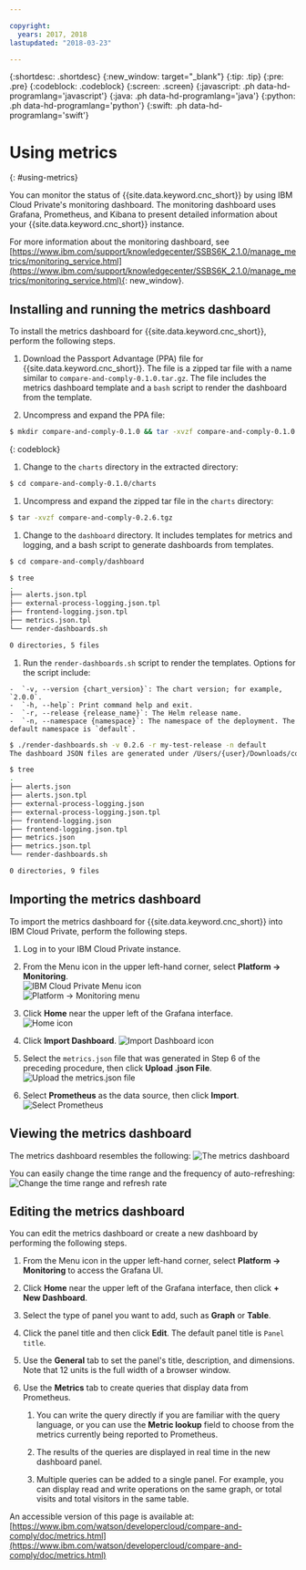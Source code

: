 ```yaml
---

copyright:
  years: 2017, 2018
lastupdated: "2018-03-23"

---
```


{:shortdesc: .shortdesc}
{:new_window: target="_blank"}
{:tip: .tip}
{:pre: .pre}
{:codeblock: .codeblock}
{:screen: .screen}
{:javascript: .ph data-hd-programlang='javascript'}
{:java: .ph data-hd-programlang='java'}
{:python: .ph data-hd-programlang='python'}
{:swift: .ph data-hd-programlang='swift'}

# Using metrics
{: #using-metrics}

You can monitor the status of {{site.data.keyword.cnc_short}} by using IBM Cloud Private's monitoring dashboard. The monitoring dashboard uses Grafana, Prometheus, and Kibana to present detailed information about your {{site.data.keyword.cnc_short}} instance.

For more information about the monitoring dashboard, see [https://www.ibm.com/support/knowledgecenter/SSBS6K_2.1.0/manage_metrics/monitoring_service.html](https://www.ibm.com/support/knowledgecenter/SSBS6K_2.1.0/manage_metrics/monitoring_service.html){: new_window}.

## Installing and running the metrics dashboard

To install the metrics dashboard for {{site.data.keyword.cnc_short}}, perform the following steps.

 1. Download the Passport Advantage (PPA) file for {{site.data.keyword.cnc_short}}. The file is a zipped tar file with a name similar to `compare-and-comply-0.1.0.tar.gz`. The file includes the metrics dashboard template and a `bash` script to render the dashboard from the template.

 1. Uncompress and expand the PPA file:
  ```bash
  $ mkdir compare-and-comply-0.1.0 && tar -xvzf compare-and-comply-0.1.0.tar.gz -C compare-and-comply-0.1.0
  ```
  {: codeblock}

 1. Change to the `charts` directory in the extracted directory:
   ```bash
   $ cd compare-and-comply-0.1.0/charts    
   ```

 1. Uncompress and expand the zipped tar file in the `charts` directory:
   ```bash
   $ tar -xvzf compare-and-comply-0.2.6.tgz
   ```

 1. Change to the `dashboard` directory. It includes templates for metrics and logging, and a bash script to generate dashboards
from templates.

   ```bash
   $ cd compare-and-comply/dashboard

   $ tree
   .
   ├── alerts.json.tpl
   ├── external-process-logging.json.tpl
   ├── frontend-logging.json.tpl
   ├── metrics.json.tpl
   └── render-dashboards.sh

   0 directories, 5 files
   ```

  1. Run the `render-dashboards.sh` script to render the templates. Options for the script include:
  
    -  `-v, --version {chart_version}`: The chart version; for example, `2.0.0`.
    -  `-h, --help`: Print command help and exit.
    -  `-r, --release {release_name}`: The Helm release name.
    -  `-n, --namespace {namespace}`: The namespace of the deployment. The default namespace is `default`.

   ```bash
   $ ./render-dashboards.sh -v 0.2.6 -r my-test-release -n default
   The dashboard JSON files are generated under /Users/{user}/Downloads/compare-and-comply-0.1.0/charts/compare-and-comply/dashboard.

   $ tree
   .
   ├── alerts.json
   ├── alerts.json.tpl
   ├── external-process-logging.json
   ├── external-process-logging.json.tpl
   ├── frontend-logging.json
   ├── frontend-logging.json.tpl
   ├── metrics.json
   ├── metrics.json.tpl
   └── render-dashboards.sh

   0 directories, 9 files
   ```

## Importing the metrics dashboard

To import the metrics dashboard for {{site.data.keyword.cnc_short}} into IBM Cloud Private, perform the following steps.

  1. Log in to your IBM Cloud Private instance.

  1. From the Menu icon in the upper left-hand corner, select **Platform -> Monitoring**. <br />
      ![IBM Cloud Private Menu icon](images/icp-menu.png) <br />
      ![Platform -> Monitoring menu](images/icp-monitoring.png)

  1. Click **Home** near the upper left of the Grafana interface. <br />
      ![Home icon](images/icp-home.png)

  1. Click **Import Dashboard**.
      ![Import Dashboard icon](images/import-dboard.png)

  1. Select the  `metrics.json` file that was generated in Step 6 of the preceding procedure, then click **Upload .json File**. <br />
      ![Upload the metrics.json file](images/metrics-json.png)

  1. Select **Prometheus** as the data source, then click **Import**.
       ![Select Prometheus](images/prometheus.png)

## Viewing the metrics dashboard

The metrics dashboard resembles the following:
![The metrics dashboard](images/metrics-dboard.png)

You can easily change the time range and the frequency of auto-refreshing:
![Change the time range and refresh rate](images/dboard-change.png)

## Editing the metrics dashboard

You can edit the metrics dashboard or create a new dashboard by performing the following steps.

  1. From the Menu icon in the upper left-hand corner, select **Platform -> Monitoring** to access the Grafana UI.

  1. Click **Home** near the upper left of the Grafana interface, then click **+ New Dashboard**.

  1. Select the type of panel you want to add, such as **Graph** or **Table**.

  1. Click the panel title and then click **Edit**. The default panel title is `Panel title`.

  1. Use the **General** tab to set the panel's title, description, and dimensions. Note that 12 units is the full width of a browser window.

  1. Use the **Metrics** tab to create queries that display data from Prometheus.

        1. You can write the query directly if you are familiar with the query language, or you can use the **Metric lookup** field to choose from the metrics currently being reported to Prometheus.

        1. The results of the queries are displayed in real time in the new dashboard panel.

        1. Multiple queries can be added to a single panel. For example, you can display read and write operations on the same graph, or total visits and total visitors in the same table.
        
An accessible version of this page is available at: [https://www.ibm.com/watson/developercloud/compare-and-comply/doc/metrics.html](https://www.ibm.com/watson/developercloud/compare-and-comply/doc/metrics.html)
